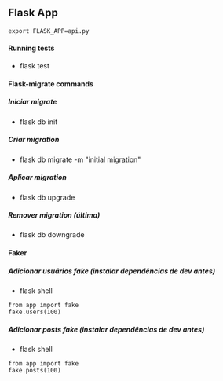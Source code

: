 ## Flask App

`export FLASK_APP=api.py`

#### Running tests
- flask test

#### Flask-migrate commands
##### Iniciar migrate
- flask db init
##### Criar migration
- flask db migrate -m "initial migration"
##### Aplicar migration
- flask db upgrade
##### Remover migration (última)
- flask db downgrade

#### Faker
##### Adicionar usuários fake (instalar dependências de dev antes)
- flask shell
```shell
from app import fake
fake.users(100)
```
##### Adicionar posts fake (instalar dependências de dev antes)
- flask shell
```shell
from app import fake
fake.posts(100)
```